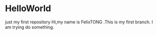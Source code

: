 # HelloWorld
just my first repository
Hi,my name is FelixTONG .This is my first branch.
I am trying do something.
